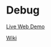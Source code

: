 # Debug

[Live Web Demo](https://scotwatson.github.io/Debug/)

[Wiki](https://github.com/ScotWatson/Debug/wiki)

